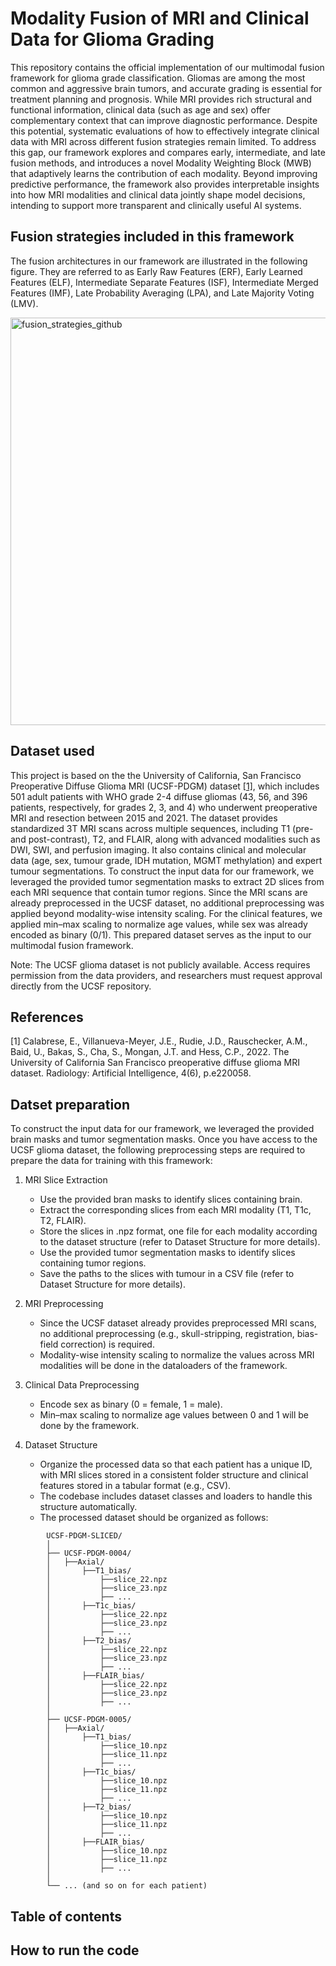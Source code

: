 # Modality Fusion of MRI and Clinical Data for Glioma Grading
This repository contains the official implementation of our multimodal fusion framework for glioma grade classification. Gliomas are among the most common and aggressive brain tumors, and accurate grading is essential for treatment planning and prognosis. While MRI provides rich structural and functional information, clinical data (such as age and sex) offer complementary context that can improve diagnostic performance. Despite this potential, systematic evaluations of how to effectively integrate clinical data with MRI across different fusion strategies remain limited. To address this gap, our framework explores and compares early, intermediate, and late fusion methods, and introduces a novel Modality Weighting Block (MWB) that adaptively learns the contribution of each modality. Beyond improving predictive performance, the framework also provides interpretable insights into how MRI modalities and clinical data jointly shape model decisions, intending to support more transparent and clinically useful AI systems.
## Fusion strategies included in this framework
The fusion architectures in our framework are illustrated in the following figure. They are referred to as Early Raw Features (ERF), Early Learned Features (ELF), Intermediate Separate Features (ISF), Intermediate Merged Features (IMF), Late Probability Averaging (LPA), and Late Majority Voting (LMV). 


<img width="1100" height="652" alt="fusion_strategies_github" src="https://github.com/user-attachments/assets/2cb00303-520b-4383-94dd-8f35da3be278" />


## Dataset used
This project is based on the the University of California, San Francisco Preoperative Diffuse Glioma MRI (UCSF-PDGM) dataset [[1]](#1), which includes 501 adult patients with WHO grade 2-4 diffuse gliomas (43, 56, and 396 patients, respectively, for grades 2, 3, and 4) who underwent preoperative MRI and resection between 2015 and 2021. The dataset provides standardized 3T MRI scans across multiple sequences, including T1 (pre- and post-contrast), T2, and FLAIR, along with advanced modalities such as DWI, SWI, and perfusion imaging. It also contains clinical and molecular data (age, sex, tumour grade, IDH mutation, MGMT methylation) and expert tumour segmentations.   To construct the input data for our framework, we leveraged the provided tumor segmentation masks to extract 2D slices from each MRI sequence that contain tumor regions. Since the MRI scans are already preprocessed in the UCSF dataset, no additional preprocessing was applied beyond modality-wise intensity scaling. For the clinical features, we applied min–max scaling to normalize age values, while sex was already encoded as binary (0/1). This prepared dataset serves as the input to our multimodal fusion framework.

Note: The UCSF glioma dataset is not publicly available. Access requires permission from the data providers, and researchers must request approval directly from the UCSF repository.

## References
<a id="1">[1]</a> 
Calabrese, E., Villanueva-Meyer, J.E., Rudie, J.D., Rauschecker, A.M., Baid, U., Bakas, S., Cha, S., Mongan, J.T. and Hess, C.P., 2022. The University of California San Francisco preoperative diffuse glioma MRI dataset. Radiology: Artificial Intelligence, 4(6), p.e220058.

## Datset preparation
To construct the input data for our framework, we leveraged the provided brain masks and tumor segmentation masks. Once you have access to the UCSF glioma dataset, the following preprocessing steps are required to prepare the data for training with this framework:

1. MRI Slice Extraction
    * Use the provided bran masks to identify slices containing brain. 
    * Extract the corresponding slices from each MRI modality (T1, T1c, T2, FLAIR).
    * Store the slices in .npz format, one file for each modality according to the dataset structure (refer to Dataset Structure for more details).
    * Use the provided tumor segmentation masks to identify slices containing tumor regions.
    * Save the paths to the slices with tumour in a CSV file (refer to Dataset Structure for more details).

2. MRI Preprocessing
    * Since the UCSF dataset already provides preprocessed MRI scans, no additional preprocessing (e.g., skull-stripping, registration, bias-field correction) is required.
    * Modality-wise intensity scaling to normalize the values across MRI modalities will be done in the dataloaders of the framework.

3. Clinical Data Preprocessing
    * Encode sex as binary (0 = female, 1 = male).
    * Min–max scaling to normalize age values between 0 and 1 will be done by the framework.

4. Dataset Structure
    * Organize the processed data so that each patient has a unique ID, with MRI slices stored in a consistent folder structure and clinical features stored in a tabular format (e.g., CSV).
    * The codebase includes dataset classes and loaders to handle this structure automatically.
    * The processed dataset should be organized as follows:

```
        UCSF-PDGM-SLICED/
        │
        ├── UCSF-PDGM-0004/
        │   ├──Axial/
        │       ├──T1_bias/
        │           ├──slice_22.npz
        │           ├──slice_23.npz
        │           ├── ...
        │       ├──T1c_bias/
        │           ├──slice_22.npz
        │           ├──slice_23.npz
        │           ├── ...
        │       ├──T2_bias/
        │           ├──slice_22.npz
        │           ├──slice_23.npz
        │           ├── ...
        │       ├──FLAIR_bias/
        │           ├──slice_22.npz
        │           ├──slice_23.npz
        │           ├── ...
        │
        ├── UCSF-PDGM-0005/
        │   ├──Axial/
        │       ├──T1_bias/
        │           ├──slice_10.npz
        │           ├──slice_11.npz
        │           ├── ...
        │       ├──T1c_bias/
        │           ├──slice_10.npz
        │           ├──slice_11.npz
        │           ├── ...
        │       ├──T2_bias/
        │           ├──slice_10.npz
        │           ├──slice_11.npz
        │           ├── ...
        │       ├──FLAIR_bias/
        │           ├──slice_10.npz
        │           ├──slice_11.npz
        │           ├── ...        
        │
        └── ... (and so on for each patient)
```

## Table of contents
## How to run the code






